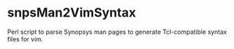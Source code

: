 # snpsMan2VimSyntax
Perl script to parse Synopsys man pages to generate Tcl-compatible syntax files for vim.
